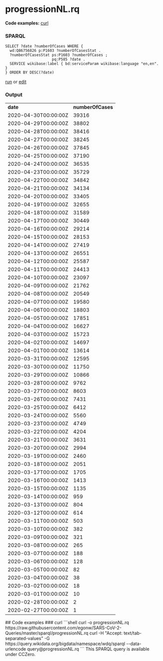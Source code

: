 # progressionNL.rq
**Code examples:** [curl](#curl)
### SPARQL
```sparql
SELECT ?date ?numberOfCases WHERE {
  wd:Q86756826 p:P1603 ?numberOfCasesStat .
  ?numberOfCasesStat ps:P1603 ?numberOfCases ;
                     pq:P585 ?date .
  SERVICE wikibase:label { bd:serviceParam wikibase:language "en,en". }
} ORDER BY DESC(?date)
```
[run](https://query.wikidata.org/embed.html#SELECT%20%3Fdate%20%3FnumberOfCases%20WHERE%20%7B%0A%20%20wd%3AQ86756826%20p%3AP1603%20%3FnumberOfCasesStat%20.%0A%20%20%3FnumberOfCasesStat%20ps%3AP1603%20%3FnumberOfCases%20%3B%0A%20%20%20%20%20%20%20%20%20%20%20%20%20%20%20%20%20%20%20%20%20pq%3AP585%20%3Fdate%20.%0A%20%20SERVICE%20wikibase%3Alabel%20%7B%20bd%3AserviceParam%20wikibase%3Alanguage%20%22en%2Cen%22.%20%7D%0A%7D%20ORDER%20BY%20DESC%28%3Fdate%29%0A) or [edit](https://query.wikidata.org/#SELECT%20%3Fdate%20%3FnumberOfCases%20WHERE%20%7B%0A%20%20wd%3AQ86756826%20p%3AP1603%20%3FnumberOfCasesStat%20.%0A%20%20%3FnumberOfCasesStat%20ps%3AP1603%20%3FnumberOfCases%20%3B%0A%20%20%20%20%20%20%20%20%20%20%20%20%20%20%20%20%20%20%20%20%20pq%3AP585%20%3Fdate%20.%0A%20%20SERVICE%20wikibase%3Alabel%20%7B%20bd%3AserviceParam%20wikibase%3Alanguage%20%22en%2Cen%22.%20%7D%0A%7D%20ORDER%20BY%20DESC%28%3Fdate%29%0A)


### Output
<table>
  <tr>
    <td><b>date</b></td>
    <td><b>numberOfCases</b></td>
  </tr>
  <tr>
    <td>2020-04-30T00:00:00Z</td>
    <td>39316</td>
  </tr>
  <tr>
    <td>2020-04-29T00:00:00Z</td>
    <td>38802</td>
  </tr>
  <tr>
    <td>2020-04-28T00:00:00Z</td>
    <td>38416</td>
  </tr>
  <tr>
    <td>2020-04-27T00:00:00Z</td>
    <td>38245</td>
  </tr>
  <tr>
    <td>2020-04-26T00:00:00Z</td>
    <td>37845</td>
  </tr>
  <tr>
    <td>2020-04-25T00:00:00Z</td>
    <td>37190</td>
  </tr>
  <tr>
    <td>2020-04-24T00:00:00Z</td>
    <td>36535</td>
  </tr>
  <tr>
    <td>2020-04-23T00:00:00Z</td>
    <td>35729</td>
  </tr>
  <tr>
    <td>2020-04-22T00:00:00Z</td>
    <td>34842</td>
  </tr>
  <tr>
    <td>2020-04-21T00:00:00Z</td>
    <td>34134</td>
  </tr>
  <tr>
    <td>2020-04-20T00:00:00Z</td>
    <td>33405</td>
  </tr>
  <tr>
    <td>2020-04-19T00:00:00Z</td>
    <td>32655</td>
  </tr>
  <tr>
    <td>2020-04-18T00:00:00Z</td>
    <td>31589</td>
  </tr>
  <tr>
    <td>2020-04-17T00:00:00Z</td>
    <td>30449</td>
  </tr>
  <tr>
    <td>2020-04-16T00:00:00Z</td>
    <td>29214</td>
  </tr>
  <tr>
    <td>2020-04-15T00:00:00Z</td>
    <td>28153</td>
  </tr>
  <tr>
    <td>2020-04-14T00:00:00Z</td>
    <td>27419</td>
  </tr>
  <tr>
    <td>2020-04-13T00:00:00Z</td>
    <td>26551</td>
  </tr>
  <tr>
    <td>2020-04-12T00:00:00Z</td>
    <td>25587</td>
  </tr>
  <tr>
    <td>2020-04-11T00:00:00Z</td>
    <td>24413</td>
  </tr>
  <tr>
    <td>2020-04-10T00:00:00Z</td>
    <td>23097</td>
  </tr>
  <tr>
    <td>2020-04-09T00:00:00Z</td>
    <td>21762</td>
  </tr>
  <tr>
    <td>2020-04-08T00:00:00Z</td>
    <td>20549</td>
  </tr>
  <tr>
    <td>2020-04-07T00:00:00Z</td>
    <td>19580</td>
  </tr>
  <tr>
    <td>2020-04-06T00:00:00Z</td>
    <td>18803</td>
  </tr>
  <tr>
    <td>2020-04-05T00:00:00Z</td>
    <td>17851</td>
  </tr>
  <tr>
    <td>2020-04-04T00:00:00Z</td>
    <td>16627</td>
  </tr>
  <tr>
    <td>2020-04-03T00:00:00Z</td>
    <td>15723</td>
  </tr>
  <tr>
    <td>2020-04-02T00:00:00Z</td>
    <td>14697</td>
  </tr>
  <tr>
    <td>2020-04-01T00:00:00Z</td>
    <td>13614</td>
  </tr>
  <tr>
    <td>2020-03-31T00:00:00Z</td>
    <td>12595</td>
  </tr>
  <tr>
    <td>2020-03-30T00:00:00Z</td>
    <td>11750</td>
  </tr>
  <tr>
    <td>2020-03-29T00:00:00Z</td>
    <td>10866</td>
  </tr>
  <tr>
    <td>2020-03-28T00:00:00Z</td>
    <td>9762</td>
  </tr>
  <tr>
    <td>2020-03-27T00:00:00Z</td>
    <td>8603</td>
  </tr>
  <tr>
    <td>2020-03-26T00:00:00Z</td>
    <td>7431</td>
  </tr>
  <tr>
    <td>2020-03-25T00:00:00Z</td>
    <td>6412</td>
  </tr>
  <tr>
    <td>2020-03-24T00:00:00Z</td>
    <td>5560</td>
  </tr>
  <tr>
    <td>2020-03-23T00:00:00Z</td>
    <td>4749</td>
  </tr>
  <tr>
    <td>2020-03-22T00:00:00Z</td>
    <td>4204</td>
  </tr>
  <tr>
    <td>2020-03-21T00:00:00Z</td>
    <td>3631</td>
  </tr>
  <tr>
    <td>2020-03-20T00:00:00Z</td>
    <td>2994</td>
  </tr>
  <tr>
    <td>2020-03-19T00:00:00Z</td>
    <td>2460</td>
  </tr>
  <tr>
    <td>2020-03-18T00:00:00Z</td>
    <td>2051</td>
  </tr>
  <tr>
    <td>2020-03-17T00:00:00Z</td>
    <td>1705</td>
  </tr>
  <tr>
    <td>2020-03-16T00:00:00Z</td>
    <td>1413</td>
  </tr>
  <tr>
    <td>2020-03-15T00:00:00Z</td>
    <td>1135</td>
  </tr>
  <tr>
    <td>2020-03-14T00:00:00Z</td>
    <td>959</td>
  </tr>
  <tr>
    <td>2020-03-13T00:00:00Z</td>
    <td>804</td>
  </tr>
  <tr>
    <td>2020-03-12T00:00:00Z</td>
    <td>614</td>
  </tr>
  <tr>
    <td>2020-03-11T00:00:00Z</td>
    <td>503</td>
  </tr>
  <tr>
    <td>2020-03-10T00:00:00Z</td>
    <td>382</td>
  </tr>
  <tr>
    <td>2020-03-09T00:00:00Z</td>
    <td>321</td>
  </tr>
  <tr>
    <td>2020-03-08T00:00:00Z</td>
    <td>265</td>
  </tr>
  <tr>
    <td>2020-03-07T00:00:00Z</td>
    <td>188</td>
  </tr>
  <tr>
    <td>2020-03-06T00:00:00Z</td>
    <td>128</td>
  </tr>
  <tr>
    <td>2020-03-05T00:00:00Z</td>
    <td>82</td>
  </tr>
  <tr>
    <td>2020-03-04T00:00:00Z</td>
    <td>38</td>
  </tr>
  <tr>
    <td>2020-03-02T00:00:00Z</td>
    <td>18</td>
  </tr>
  <tr>
    <td>2020-03-01T00:00:00Z</td>
    <td>10</td>
  </tr>
  <tr>
    <td>2020-02-28T00:00:00Z</td>
    <td>2</td>
  </tr>
  <tr>
    <td>2020-02-27T00:00:00Z</td>
    <td>1</td>
  </tr>
</table>
## Code examples
### curl
```shell
curl -o progressionNL.rq https://raw.githubusercontent.com/egonw/SARS-CoV-2-Queries/master/sparql/progressionNL.rq
curl -H "Accept: text/tab-separated-values" -G https://query.wikidata.org/bigdata/namespace/wdq/sparql --data-urlencode query@progressionNL.rq
```
This SPARQL query is available under CCZero.
